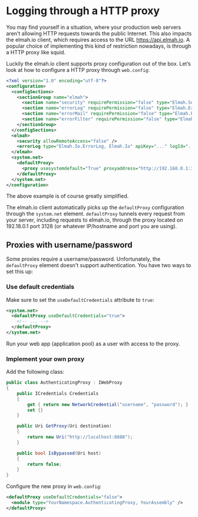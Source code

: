 # Logging through a HTTP proxy

You may find yourself in a situation, where your production web servers aren't allowing HTTP requests towards the public Internet. This also impacts the elmah.io client, which requires access to the URL https://api.elmah.io. A popular choice of implementing this kind of restriction nowadays, is through a HTTP proxy like squid.

Luckily the elmah.io client supports proxy configuration out of the box. Let’s look at how to configure a HTTP proxy through `web.config`:

```xml
<?xml version="1.0" encoding="utf-8"?>
<configuration>
  <configSections>
    <sectionGroup name="elmah">
      <section name="security" requirePermission="false" type="Elmah.SecuritySectionHandler, Elmah" />
      <section name="errorLog" requirePermission="false" type="Elmah.ErrorLogSectionHandler, Elmah" />
      <section name="errorMail" requirePermission="false" type="Elmah.ErrorMailSectionHandler, Elmah" />
      <section name="errorFilter" requirePermission="false" type="Elmah.ErrorFilterSectionHandler, Elmah" />
    </sectionGroup>
  </configSections>
  <elmah>
    <security allowRemoteAccess="false" />
    <errorLog type="Elmah.Io.ErrorLog, Elmah.Io" apiKey="..." logId="..." />
  </elmah>
  <system.net>
    <defaultProxy>
      <proxy usesystemdefault="True" proxyaddress="http://192.168.0.1:3128" bypassonlocal="False"/>
    </defaultProxy>
  </system.net>
</configuration>
```

The above example is of course greatly simplified.

The elmah.io client automatically picks up the `defaultProxy` configuration through the `system.net` element. `defaultProxy` tunnels every request from your server, including requests to elmah.io, through the proxy located on 192.18.0.1 port 3128 (or whatever IP/hostname and port you are using).

## Proxies with username/password

Some proxies require a username/password. Unfortunately, the `defaultProxy` element doesn't support authentication. You have two ways to set this up:

### Use default credentials

Make sure to set the `useDefaultCredentials` attribute to `true`:

```xml
<system.net>
  <defaultProxy useDefaultCredentials="true">
    <!-- ... -->
  </defaultProxy>
</system.net>
```

Run your web app (application pool) as a user with access to the proxy.

### Implement your own proxy

Add the following class:

```csharp
public class AuthenticatingProxy : IWebProxy
{
    public ICredentials Credentials
    {
        get { return new NetworkCredential("username", "password"); }
        set {}
    }

    public Uri GetProxy(Uri destination)
    {
        return new Uri("http://localhost:8888");
    }

    public bool IsBypassed(Uri host)
    {
        return false;
    }
}
```

Configure the new proxy in `web.config`:

```xml
<defaultProxy useDefaultCredentials="false">
  <module type="YourNamespace.AuthenticatingProxy, YourAssembly" />
</defaultProxy>
```